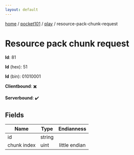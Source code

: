 ```yaml
---
layout: default
---
```


[home](/)  /  [pocket101](/protocol/pocket101)  /  [play](/protocol/pocket101/play)  /  resource-pack-chunk-request

# Resource pack chunk request

**Id**: 81

**Id** (hex): 51

**Id** (bin): 01010001

**Clientbound**: ✖️

**Serverbound**: ✔️

## Fields

Name | Type | Endianness
---|---|:---:
id | string | 
chunk index | uint | little endian
